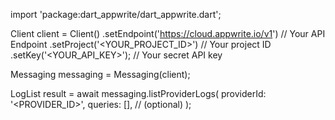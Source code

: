 import 'package:dart_appwrite/dart_appwrite.dart';

Client client = Client()
    .setEndpoint('https://cloud.appwrite.io/v1') // Your API Endpoint
    .setProject('&lt;YOUR_PROJECT_ID&gt;') // Your project ID
    .setKey('&lt;YOUR_API_KEY&gt;'); // Your secret API key

Messaging messaging = Messaging(client);

LogList result = await messaging.listProviderLogs(
    providerId: '<PROVIDER_ID>',
    queries: [], // (optional)
);
